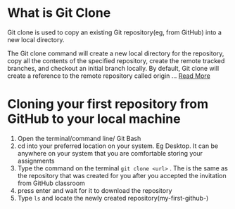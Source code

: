 # What is Git Clone
Git clone is used to copy an existing Git repository(eg, from GitHub) into a new local directory.

The Git clone command will create a new local directory for the repository, copy all the contents of the specified repository, create the remote tracked branches, and checkout an initial branch locally. By default, Git clone will create a reference to the remote repository called origin
... [Read More](https://www.gitkraken.com/learn/git/git-clone)

# Cloning your first repository from GitHub to your local machine
1. Open the terminal/command line/ Git Bash
2. cd into your preferred location on your system. Eg Desktop. It can be anywhere on your system that you are comfortable storing your assignments
3. Type the command on the terminal ```git clone <url>``` . The <url> is the same as the repository that was created for you after you accepted the invitation from GitHub classroom
4. press enter and wait for it to download the repository
5. Type ```ls``` and locate the newly created repository(my-first-github-<your username>)
